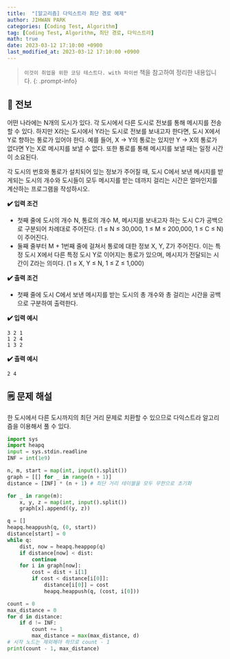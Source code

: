 ```yaml
---
title:  "[알고리즘] 다익스트라 최단 경로 예제"
author: JIHWAN PARK
categories: [Coding Test, Algorithm]
tag: [Coding Test, Algorithm, 최단 경로, 다익스트라]
math: true
date: 2023-03-12 17:10:00 +0900
last_modified_at: 2023-03-12 17:10:00 +0900
---
```

> `이것이 취업을 위한 코딩 테스트다. with 파이썬` 책을 참고하여 정리한 내용입니다.
{: .prompt-info}

## 📖 전보
어떤 나라에는 N개의 도시가 있다. 각 도시에서 다른 도시로 전보를 통해 메시지를 전송할 수 있다. 하지만 X라는 도시에서 Y라는 도시로 전보를 보내고자 한다면, 도시 X에서 Y로 향하는 통로가 있어야 한다. 예를 들어, X → Y의 통로는 있지만 Y → X의 통로가 없다면 Y는 X로 메시지를 보낼 수 없다. 또한 통로를 통해 메시지를 보낼 때는 일정 시간이 소요된다.

각 도시의 번호와 통로가 설치되어 있는 정보가 주어질 때, 도시 C에서 보낸 메시지를 받게되는 도시의 개수와 도시들이 모두 메시지를 받는 데까지 걸리는 시간은 얼마인지를 계산하는 프로그램을 작성하시오.

**✔️ 입력 조건**

- 첫째 줄에 도시의 개수 N, 통로의 개수 M, 메시지를 보내고자 하는 도시 C가 공백으로 구분되어 차례대로 주어진다. (1 $\leq$ N $\leq$ 30,000, 1 $\leq$ M $\leq$ 200,000, 1 $\leq$ C $\leq$ N)이 주어진다.
- 둘째 줄부터 M + 1번째 줄에 걸쳐서 통로에 대한 정보 X, Y, Z가 주어진다. 이는 특정 도시 X에서 다른 특정 도시 Y로 이어지는 통로가 있으며, 메시지가 전달되는 시간이 Z라는 의미다. (1 $\leq$ X, Y $\leq$ N, 1 $\leq$ Z $\leq$ 1,000)

**✔️ 출력 조건**

- 첫째 줄에 도시 C에서 보낸 메시지를 받는 도시의 총 개수와 총 걸리는 시간을 공백으로 구분하여 출력한다.

**✔️ 입력 예시**

```
3 2 1
1 2 4
1 3 2
```

**✔️ 출력 예시**

```
2 4
```


## 🗒️ 문제 해설
한 도시에서 다른 도시까지의 최단 거리 문제로 치환할 수 있으므로 다익스트라 알고리즘을 이용해서 풀 수 있다.

```python
import sys
import heapq
input = sys.stdin.readline
INF = int(1e9)

n, m, start = map(int, input().split())
graph = [[] for _ in range(n + 1)]
distance = [INF] * (n + 1) # 최단 거리 테이블을 모두 무한으로 초기화

for _ in range(m):
    x, y, z = map(int, input().split())
    graph[x].append((y, z))

q = []
heapq.heappush(q, (0, start))
distance[start] = 0
while q:
    dist, now = heapq.heappop(q)
    if distance[now] < dist:
        continue
    for i in graph[now]:
        cost = dist + i[1]
        if cost < distance[i[0]]:
            distance[i[0]] = cost
            heapq.heappush(q, (cost, i[0]))

count = 0
max_distance = 0
for d in distance:
    if d != INF:
        count += 1
        max_distance = max(max_distance, d)
# 시작 노드는 제외해야 하므로 count - 1
print(count - 1, max_distance)
```